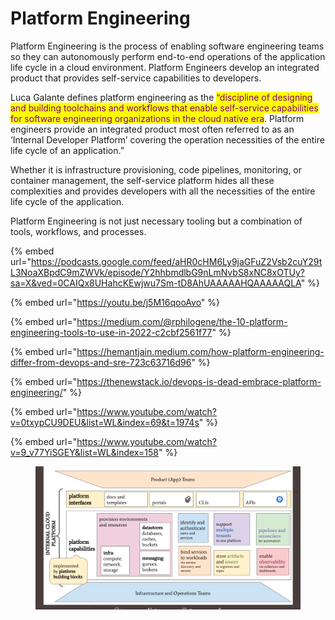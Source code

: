 # Platform Engineering

Platform Engineering is the process of enabling software engineering teams so they can autonomously perform end-to-end operations of the application life cycle in a cloud environment. Platform Engineers develop an integrated product that provides self-service capabilities to developers.&#x20;

Luca Galante defines platform engineering as the <mark style="color:purple;">“discipline of designing and building toolchains and workflows that enable self-service capabilities for software engineering organizations in the cloud native era</mark>. Platform engineers provide an integrated product most often referred to as an ‘Internal Developer Platform’ covering the operation necessities of the entire life cycle of an application.”



Whether it is infrastructure provisioning, code pipelines, monitoring, or container management, the self-service platform hides all these complexities and provides developers with all the necessities of the entire life cycle of the application.&#x20;

Platform Engineering is not just‌ necessary tooling but a combination of tools, workflows, and processes.

{% embed url="https://podcasts.google.com/feed/aHR0cHM6Ly9jaGFuZ2Vsb2cuY29tL3NoaXBpdC9mZWVk/episode/Y2hhbmdlbG9nLmNvbS8xNC8xOTUy?sa=X&ved=0CAIQx8UHahcKEwjwu7Sm-tD8AhUAAAAAHQAAAAAQLA" %}

{% embed url="https://youtu.be/j5M16qooAvo" %}

{% embed url="https://medium.com/@rphilogene/the-10-platform-engineering-tools-to-use-in-2022-c2cbf2561f77" %}

{% embed url="https://hemantjain.medium.com/how-platform-engineering-differ-from-devops-and-sre-723c63716d96" %}

{% embed url="https://thenewstack.io/devops-is-dead-embrace-platform-engineering/" %}

{% embed url="https://www.youtube.com/watch?v=0txypCU9DEU&list=WL&index=69&t=1974s" %}

{% embed url="https://www.youtube.com/watch?v=9_v77YiSGEY&list=WL&index=158" %}

<figure><img src="../../.gitbook/assets/image (1).png" alt=""><figcaption></figcaption></figure>
